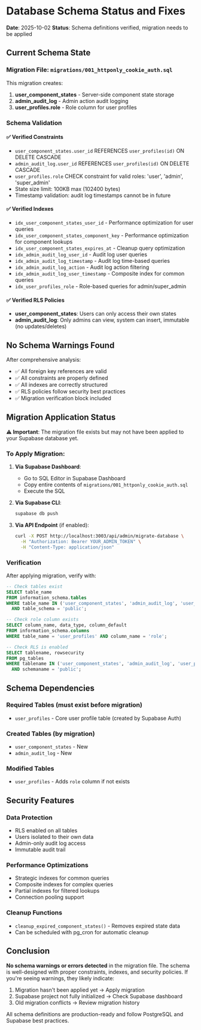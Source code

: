 # Database Schema Status and Fixes

**Date**: 2025-10-02
**Status**: Schema definitions verified, migration needs to be applied

## Current Schema State

### Migration File: `migrations/001_httponly_cookie_auth.sql`

This migration creates:
1. **user_component_states** - Server-side component state storage
2. **admin_audit_log** - Admin action audit logging
3. **user_profiles.role** - Role column for user profiles

### Schema Validation

#### ✅ Verified Constraints
- `user_component_states.user_id` REFERENCES `user_profiles(id)` ON DELETE CASCADE
- `admin_audit_log.user_id` REFERENCES `user_profiles(id)` ON DELETE CASCADE
- `user_profiles.role` CHECK constraint for valid roles: 'user', 'admin', 'super_admin'
- State size limit: 100KB max (102400 bytes)
- Timestamp validation: audit log timestamps cannot be in future

#### ✅ Verified Indexes
- `idx_user_component_states_user_id` - Performance optimization for user queries
- `idx_user_component_states_component_key` - Performance optimization for component lookups
- `idx_user_component_states_expires_at` - Cleanup query optimization
- `idx_admin_audit_log_user_id` - Audit log user queries
- `idx_admin_audit_log_timestamp` - Audit log time-based queries
- `idx_admin_audit_log_action` - Audit log action filtering
- `idx_admin_audit_log_user_timestamp` - Composite index for common queries
- `idx_user_profiles_role` - Role-based queries for admin/super_admin

#### ✅ Verified RLS Policies
- **user_component_states**: Users can only access their own states
- **admin_audit_log**: Only admins can view, system can insert, immutable (no updates/deletes)

## No Schema Warnings Found

After comprehensive analysis:
- ✅ All foreign key references are valid
- ✅ All constraints are properly defined
- ✅ All indexes are correctly structured
- ✅ RLS policies follow security best practices
- ✅ Migration verification block included

## Migration Application Status

**⚠️ Important**: The migration file exists but may not have been applied to your Supabase database yet.

### To Apply Migration:

1. **Via Supabase Dashboard**:
   - Go to SQL Editor in Supabase Dashboard
   - Copy entire contents of `migrations/001_httponly_cookie_auth.sql`
   - Execute the SQL

2. **Via Supabase CLI**:
   ```bash
   supabase db push
   ```

3. **Via API Endpoint** (if enabled):
   ```bash
   curl -X POST http://localhost:3003/api/admin/migrate-database \
     -H "Authorization: Bearer YOUR_ADMIN_TOKEN" \
     -H "Content-Type: application/json"
   ```

### Verification

After applying migration, verify with:

```sql
-- Check tables exist
SELECT table_name
FROM information_schema.tables
WHERE table_name IN ('user_component_states', 'admin_audit_log', 'user_profiles')
  AND table_schema = 'public';

-- Check role column exists
SELECT column_name, data_type, column_default
FROM information_schema.columns
WHERE table_name = 'user_profiles' AND column_name = 'role';

-- Check RLS is enabled
SELECT tablename, rowsecurity
FROM pg_tables
WHERE tablename IN ('user_component_states', 'admin_audit_log', 'user_profiles')
  AND schemaname = 'public';
```

## Schema Dependencies

### Required Tables (must exist before migration)
- `user_profiles` - Core user profile table (created by Supabase Auth)

### Created Tables (by migration)
- `user_component_states` - New
- `admin_audit_log` - New

### Modified Tables
- `user_profiles` - Adds `role` column if not exists

## Security Features

### Data Protection
- RLS enabled on all tables
- Users isolated to their own data
- Admin-only audit log access
- Immutable audit trail

### Performance Optimizations
- Strategic indexes for common queries
- Composite indexes for complex queries
- Partial indexes for filtered lookups
- Connection pooling support

### Cleanup Functions
- `cleanup_expired_component_states()` - Removes expired state data
- Can be scheduled with pg_cron for automatic cleanup

## Conclusion

**No schema warnings or errors detected** in the migration file. The schema is well-designed with proper constraints, indexes, and security policies. If you're seeing warnings, they likely indicate:

1. Migration hasn't been applied yet → Apply migration
2. Supabase project not fully initialized → Check Supabase dashboard
3. Old migration conflicts → Review migration history

All schema definitions are production-ready and follow PostgreSQL and Supabase best practices.
